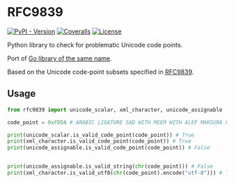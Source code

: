 # RFC9839

[![PyPI - Version](https://img.shields.io/pypi/v/rfc9839?style=for-the-badge)](https://pypi.org/project/rfc9839)
[![Coveralls](https://img.shields.io/coverallsCoverage/github/elliotwutingfeng/rfc9839?logo=coveralls&style=for-the-badge)](https://coveralls.io/github/elliotwutingfeng/rfc9839?branch=main)
[![License](https://img.shields.io/badge/LICENSE-MIT-GREEN?style=for-the-badge)](LICENSE)

Python library to check for problematic Unicode code points.

Port of [Go library of the same name](https://github.com/timbray/rfc9839).

Based on the Unicode code-point subsets specified in [RFC9839](https://www.rfc-editor.org/rfc/rfc9839.html).

## Usage

```python
from rfc9839 import unicode_scalar, xml_character, unicode_assignable

code_point = 0xFDDA # ARABIC LIGATURE SAD WITH MEEM WITH ALEF MAKSURA FINAL FORM

print(unicode_scalar.is_valid_code_point(code_point)) # True
print(xml_character.is_valid_code_point(code_point)) # True
print(unicode_assignable.is_valid_code_point(code_point)) # False


print(unicode_assignable.is_valid_string(chr(code_point))) # False
print(xml_character.is_valid_utf8(chr(code_point).encode("utf-8"))) # True
```

